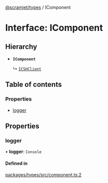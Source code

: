 [@scramjet/types](../README.md) / IComponent

# Interface: IComponent

## Hierarchy

- **`IComponent`**

  ↳ [`ICSHClient`](icshclient.md)

## Table of contents

### Properties

- [logger](icomponent.md#logger)

## Properties

### logger

• **logger**: `Console`

#### Defined in

[packages/types/src/component.ts:2](https://github.com/scramjet-cloud-platform/scramjet-csi-dev/blob/HEAD/packages/types/src/component.ts#L2)
